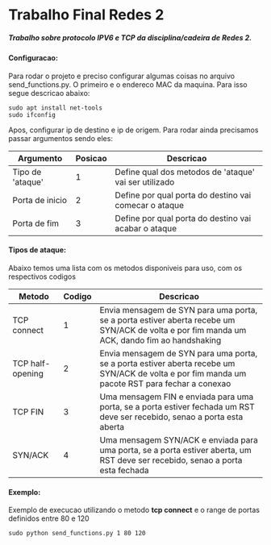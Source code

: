 # Trabalho Final Redes 2
##### Trabalho sobre protocolo IPV6 e TCP da disciplina/cadeira de Redes 2. 

#### Configuracao:

Para rodar o projeto e preciso configurar algumas coisas no arquivo send_functions.py.
O primeiro e o endereco MAC da maquina. Para isso segue descricao abaixo:
    
    sudo apt install net-tools
    sudo ifconfig
    
Apos, configurar ip de destino e ip de origem. Para rodar ainda precisamos passar argumentos sendo eles:


| Argumento| Posicao | Descricao |
| --- | --- | --- |
| Tipo de 'ataque'| 1 | Define qual dos metodos de 'ataque' vai ser utilizado|
| Porta de inicio | 2 | Define por qual porta do destino vai comecar o ataque |
| Porta de fim | 3 | Define por qual porta do destino vai acabar o ataque|

#### Tipos de ataque:
Abaixo temos uma lista com os metodos disponiveis para uso, com os respectivos codigos

| Metodo| Codigo | Descricao |
| --- | --- | --- |
| TCP connect| 1 | Envia mensagem de SYN para uma porta, se a porta estiver aberta recebe um SYN/ACK de volta e por fim manda um ACK, dando fim ao handshaking|
| TCP half-opening | 2 | Envia mensagem de SYN para uma porta, se a porta estiver aberta recebe um SYN/ACK de volta e por fim manda um pacote RST para fechar a conexao|
| TCP FIN | 3 | Uma mensagem FIN e enviada para uma porta, se a porta estiver fechada um RST deve ser recebido, senao a porta esta aberta|
| SYN/ACK | 4 | Uma mensagem SYN/ACK e enviada para uma porta, se a porta estiver aberta, um RST deve ser recebido, senao a porta esta fechada|
 


#### Exemplo:
Exemplo de execucao utilizando o metodo **tcp connect** e o range de portas definidos entre 80 e 120
    
    
    sudo python send_functions.py 1 80 120